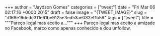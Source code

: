 
+++
author = "Jaydson Gomes"
categories = ["tweet"]
date = "Fri Mar 06 02:17:16 +0000 2015"
draft = false
image = "{TWEET_IMAGE}"
slug = "d169e16dedc311e61be9125e3ed53ae032ef1b58"
tags = ["tweet"]
title = """Pareço legal mas aceito a..."""
+++
Pareço legal mas aceito a amizade no Facebook, marco como apenas conhecido e dou unfollow.
